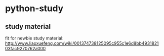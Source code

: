 # python-study


## study material  
fit for newbie study material: http://www.liaoxuefeng.com/wiki/001374738125095c955c1e6d8bb493182103fac9270762a000  


